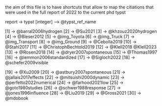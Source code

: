 the aim of this file is to have shortcuts that allow to map the citiations that were used in the full report of 2022 to the current phd typst

report -> typst
[integer] --> @typst_ref_name


[1]     -> @barral2006hydrogen
[2]     -> @Su2021
[3]     -> @khzouz2020hydrogen
[4]     -> @Bleser2012
[5]     -> @img_Toyota
[6]     -> @img_Truck
[7]     -> @img_Transport
[8]     -> @img_Ground
[9]     -> @Cebolla2019
[10]    -> @Stahl2017
[11]    -> @ChristophBechtold2019
[12]    -> @Klell2018 @Klell2023
[13]    -> @Rosen2018
[14]    -> @dryer2007spontaneous
[15]    -> @Thomas1997
[16]    -> @lemmon2006standardized
[17]    -> @Sigloch2022
[18]    -> @schefer2009visible

[19]    -> @Xu2009
[20]    -> @astbury2007spontaneous
[21]    -> @jallais2017effects
[22]    -> @mitsuishi2000dynamic
[23]    -> @perfetto2022numerical
[24]    -> @farhood2021low
[25]    -> @goto1980studies
[26]    -> @schwer1988response
[27]    -> @jones1996influence
[28]    -> @Liu2019
[29]    -> @Gross2021
[30]    -> @mdobook
